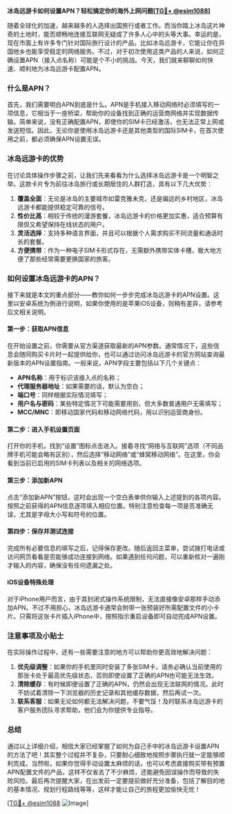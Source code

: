 **冰岛远游卡如何设置APN？轻松搞定你的海外上网问题[[TG💪+ @esim1088](https://t.me/s/esim1088)]**

随着全球化的加速，越来越多的人选择出国旅行或者工作。而当你踏上冰岛这片神奇的土地时，能否顺畅地连接互联网无疑成了许多人心中的头等大事。幸运的是，现在市面上有许多专门针对国际旅行设计的产品，比如冰岛远游卡，它能让你在异国他乡也能享受稳定的网络服务。不过，对于初次使用这类产品的人来说，如何正确设置APN（接入点名称）可能是个不小的挑战。今天，我们就来聊聊如何快速、顺利地为冰岛远游卡配置APN。

### 什么是APN？

首先，我们需要明白APN到底是什么。APN是手机接入移动网络时必须填写的一项信息，它相当于一座桥梁，帮助你的设备找到正确的运营商网络并实现数据传输。简单来说，没有正确配置APN，即使你的SIM卡已经激活，也无法正常上网或发送短信。因此，无论你是使用冰岛远游卡还是其他类型的国际SIM卡，在首次使用之前，都必须确保APN设置无误。

### 冰岛远游卡的优势

在讨论具体操作步骤之前，让我们先来看看为什么选择冰岛远游卡是一个明智之举。这款卡片专为前往冰岛旅行或长期居住的人群打造，具有以下几大优势：

1. **覆盖全面**：无论是冰岛的主要城市如雷克雅未克，还是偏远的乡村地区，冰岛远游卡都能提供稳定可靠的信号。
2. **性价比高**：相较于传统的漫游套餐，冰岛远游卡的价格更加实惠，适合预算有限但又希望保持在线状态的用户。
3. **灵活选择**：支持多种语言界面，并且可以根据个人需求购买不同流量和通话时长的套餐。
4. **方便携带**：作为一种电子SIM卡形式存在，无需额外携带实体卡槽，极大地方便了那些经常需要更换国家的旅客。

### 如何设置冰岛远游卡的APN？

接下来就是本文的重点部分——教你如何一步步完成冰岛远游卡的APN设置。这里以安卓系统为例进行说明，如果你使用的是苹果iOS设备，则稍有差异，请参考后文相关说明。

#### 第一步：获取APN信息
在开始设置之前，你需要从官方渠道获取最新的APN参数。通常情况下，这些信息会随同购买卡片时一起提供给你，也可以通过访问冰岛远游卡的官方网站查询最新版本的APN设置指南。一般来说，APN字段主要包括以下几个关键点：
- **APN名称**：用于标识该接入点的名称；
- **代理服务器地址**：如果需要的话，默认为空白；
- **端口号**：同样根据实际情况填写；
- **用户名与密码**：某些特定情况下可能需要用到，但大多数普通用户无需填写；
- **MCC/MNC**：即移动国家代码和移动网络代码，用以识别运营商身份。

#### 第二步：进入手机设置页面
打开你的手机，找到“设置”图标点击进入。接着寻找“网络与互联网”选项（不同品牌手机可能会略有区别），然后选择“移动网络”或“蜂窝移动网络”。在这里，你会看到当前已启用的SIM卡列表以及相关的网络选项。

#### 第三步：添加新APN
点击“添加新APN”按钮，这时会出现一个空白表单供你输入上述提到的各项内容。按照之前获得的APN信息逐项填入相应位置。特别注意检查每一项是否准确无误，尤其是字母大小写和符号的位置。

#### 第四步：保存并测试连接
完成所有必要信息的填写之后，记得保存更改。随后返回主菜单，尝试拨打电话或访问网页看看是否能够成功连接到网络。如果遇到任何问题，可以重新核对一遍刚才输入的内容，确保没有任何遗漏之处。

#### iOS设备特殊处理
对于iPhone用户而言，由于其封闭式操作系统限制，无法直接像安卓那样手动添加APN。不过不用担心，冰岛远游卡通常会附带一张预装好所需配置文件的小卡片。只需将这张卡片插入iPhone中，按照指示重启设备即可自动完成APN设置。

### 注意事项及小贴士

在实际操作过程中，还有一些需要注意的地方可以帮助你更高效地解决问题：

1. **优先级调整**：如果你的手机里同时安装了多张SIM卡，请务必确认当前使用的那张卡处于最高优先级状态，否则即使设置了正确的APN也可能无法生效。
2. **清除缓存**：有时候即便设置了正确的APN，仍然会出现无法联网的情况。此时不妨试着清除一下浏览器的历史记录和其他缓存数据，然后再试一次。
3. **联系客服**：如果无论如何都无法解决问题，不要气馁！及时联系冰岛远游卡的客户服务团队寻求帮助，他们会为你提供专业指导。

### 总结

通过以上详细介绍，相信大家已经掌握了如何为自己手中的冰岛远游卡设置APN的方法了吧！其实整个过程并不复杂，只要耐心细致地按照步骤执行就一定能够顺利完成。当然啦，如果你觉得手动设置太麻烦的话，也可以考虑直接购买带有预置APN配置文件的产品，这样不仅省去了不少麻烦，还能避免因误操作而导致的失败风险。最后再次提醒大家，在出发前一定要提前做好充分准备，包括了解目的地的基本情况、规划行程路线等等，这样才能让自己的旅程更加愉快无忧！

[[TG💪+ @esim1088](https://t.me/s/esim1088) ![Image](https://i.postimg.cc/4NQfJmqS/Snipaste-2025-05-13-00-14-12.png)]